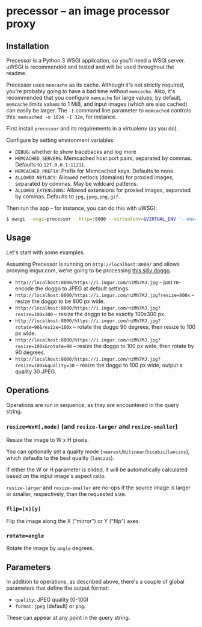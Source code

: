 precessor – an image processor proxy
====================================

Installation
------------

Precessor is a Python 3 WSGI application, so you'll need a WSGI server.
uWSGI is recommended and tested and will be used throughout the readme.

Precessor uses `memcache` as its cache. Although it's not strictly required, you're probably going to have
a bad time without `memcache`. Also, it's recommended that you configure `memcache` for large values; by default,
`memcache` limits values to 1 MiB, and input images (which are also cached) can easily be larger.
The `-I` command line parameter to `memcached` controls this: `memcached -m 1024 -I 32m`, for instance.

First install `precessor` and its requirements in a virtualenv (as you do).

Configure by setting environment variables:

* `DEBUG`: whether to show tracebacks and log more
* `MEMCACHED_SERVERS`: Memcached host:port pairs, separated by commas. Defaults to `127.0.0.1:11211`.
* `MEMCACHED_PREFIX`: Prefix for Memcached keys. Defaults to none.
* `ALLOWED_NETLOCS`: Allowed netlocs (domains) for proxied images, separated by commas. May be wildcard patterns.
* `ALLOWED_EXTENSIONS`: Allowed extensions for proxied images, separated by commas. Defaults to `jpg,jpeg,png,gif`.

Then run the app – for instance, you can do this with uWSGI:

```bash
$ uwsgi --wsgi=precessor --http=:8000 --virtualenv=$VIRTUAL_ENV '--env=ALLOWED_NETLOCS=*.imgur.com'
```

Usage
-----

Let's start with some examples.

Assuming Precessor is running on `http://localhost:8000/` and allows proxying imgur.com, we're
going to be processing [this silly doggo](https://i.imgur.com/niMh7MJ.jpg).

* `http://localhost:8000/https://i.imgur.com/niMh7MJ.jpg`
   – just re-encode the doggo to JPEG at default settings.
* `http://localhost:8000/https://i.imgur.com/niMh7MJ.jpg?resize=800x`
   – resize the doggo to be 800 px wide.
* `http://localhost:8000/https://i.imgur.com/niMh7MJ.jpg?resize=100x300`
   – resize the doggo to be exactly 100x300 px.
* `http://localhost:8000/https://i.imgur.com/niMh7MJ.jpg?rotate=90&resize=100x`
   – rotate the doggo 90 degrees, then resize to 100 px wide.
* `http://localhost:8000/https://i.imgur.com/niMh7MJ.jpg?resize=100x&rotate=90`
   – resize the doggo to 100 px wide, then rotate by 90 degrees.
* `http://localhost:8000/https://i.imgur.com/niMh7MJ.jpg?resize=100x&quality=30`
   – resize the doggo to 100 px wide, output a quality 30 JPEG.
   
Operations
----------

Operations are run in sequence, as they are encountered in the query string.

### `resize=WxH[,mode]` (and `resize-larger` and `resize-smaller`)

Resize the image to W x H pixels.

You can optionally set a quality mode (`nearest`/`bilinear`/`bicubic`/`lanczos`),
which defaults to the best quality (`lanczos`).

If either the W or H parameter is elided, it will be automatically calculated based on the input image's aspect ratio.

`resize-larger` and `resize-smaller` are no-ops if the source image is larger or smaller, respectively,
than the requested size.

### `flip=[x][y]`

Flip the image along the X ("mirror") or Y ("flip") axes.

### `rotate=angle`

Rotate the image by `angle` degrees.

Parameters
----------

In addition to operations, as described above, there's a couple of global parameters that define the output format:

* `quality`: JPEG quality (0-100)
* `format`: `jpeg` (default) or `png`.

These can appear at any point in the query string.
